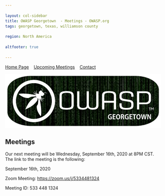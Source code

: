 ```yaml
---

layout: col-sidebar
title: OWASP Georgetown  - Meetings - OWASP.org
tags: georgetown, texas, williamson county

region: North America

altfooter: true

---
```


[Home Page](index.md)
&nbsp;&nbsp;&nbsp;[Upcoming Meetings](meetings.md)
&nbsp;&nbsp;&nbsp;[Contact](leaders.md)

<p><img src="https://raw.githubusercontent.com/OWASP/www-chapter-georgetown/master/assets/images/owaspgeorgetown.jpg"></p>

## Meetings
Our next meeting will be Wednesday, September 16th, 2020 at 8PM CST. The link to the meeting is the following:

September 16th, 2020

Zoom Meeting: https://zoom.us/j/5334481324

Meeting ID: 533 448 1324
